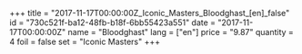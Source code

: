 +++
title = "2017-11-17T00:00:00Z_Iconic_Masters_Bloodghast_[en]_false"
id = "730c521f-ba12-48fb-b18f-6bb55423a551"
date = "2017-11-17T00:00:00Z"
name = "Bloodghast"
lang = ["en"]
price = "9.87"
quantity = 4
foil = false
set = "Iconic Masters"
+++
